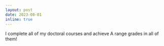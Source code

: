 ```yaml
---
layout: post
date: 2023-08-01
inline: true
---
```


I complete all of my doctoral courses and achieve A range grades in all of them!
